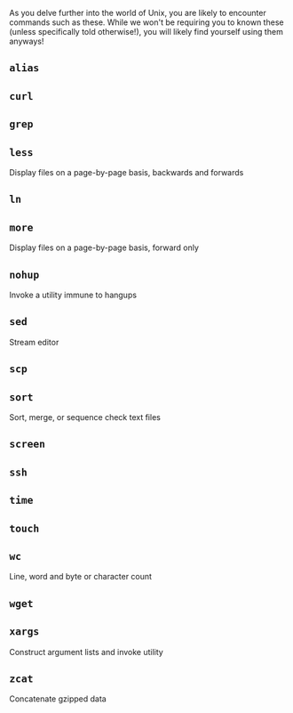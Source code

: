 As you delve further into the world of Unix, you are likely to encounter commands such as these. While we won't be requiring you to known these (unless specifically told otherwise!), you will likely find yourself using them anyways!

## `alias`

## `curl`

## `grep`

## `less`
Display files on a page-by-page basis, backwards and forwards

## `ln`

## `more`
Display files on a page-by-page basis, forward only

## `nohup`
Invoke a utility immune to hangups

## `sed`
Stream editor

## `scp`

## `sort`
Sort, merge, or sequence check text files

## `screen`

## `ssh`

## `time`

## `touch`

## `wc`
Line, word and byte or character count

## `wget`

## `xargs`
Construct argument lists and invoke utility

## `zcat`
Concatenate gzipped data



